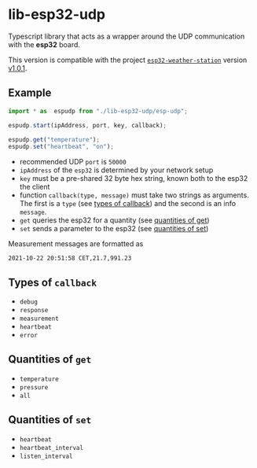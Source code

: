 # lib-esp32-udp

Typescript library that acts as a wrapper around the UDP communication with the **esp32** board.  

This version is compatible with the project [`esp32-weather-station`](https://github.com/dastu08/esp32-weather-station) version [v1.0.1](https://github.com/dastu08/esp32-weather-station/tree/v1.0.1).  

## Example
```typescript
import * as  espudp from "./lib-esp32-udp/esp-udp";

espudp.start(ipAddress, port, key, callback);

espudp.get("temperature");
espudp.set("heartbeat", "on");
```
- recommended UDP `port` is `50000`
- `ipAddress` of the `esp32` is determined by your network setup 
- `key` must be a pre-shared 32 byte hex string, known both to the esp32 the client
- function `callback(type, message)` must take two strings as arguments.
  The first is a `type` (see [types of callback](#types-of-callback)) and the second is an info `message`.
- `get` queries the esp32 for a quantity (see [quantities of get](#quantities-of-get))
- `set` sends a parameter to the esp32 (see [quantities of set](#quantities-of-set)) 

Measurement messages are formatted as
```
2021-10-22 20:51:58 CET,21.7,991.23
```

## Types of `callback`
- `debug`
- `response`
- `measurement`
- `heartbeat`
- `error`

## Quantities of `get`
- `temperature`
- `pressure`
- `all`

## Quantities of `set`
- `heartbeat`
- `heartbeat_interval`
- `listen_interval`
